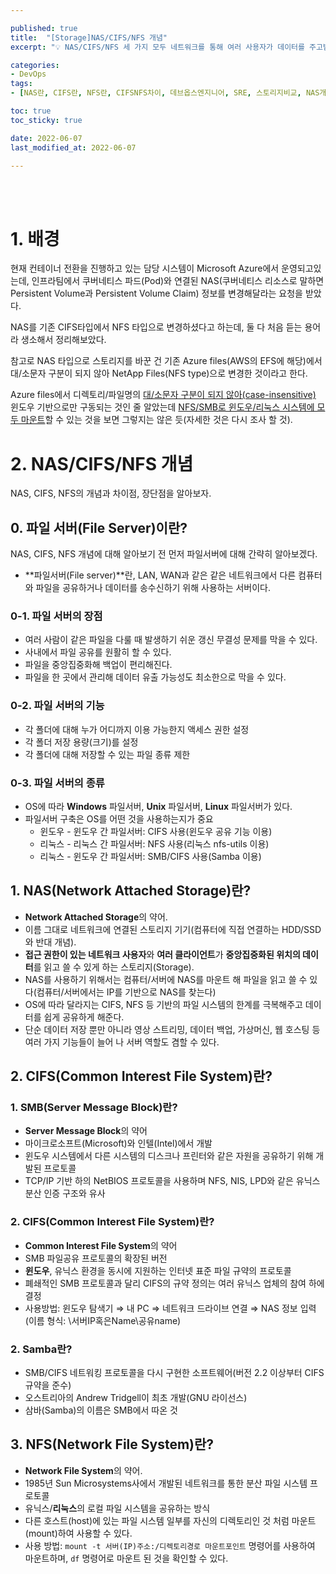 ```yaml
---

published: true
title:  "[Storage]NAS/CIFS/NFS 개념"
excerpt: "💡 NAS/CIFS/NFS 세 가지 모두 네트워크를 통해 여러 사용자가 데이터를 주고받기 위해 만들어진 기술들이다. CIFS는 윈도우/유닉스에서의 분산 파일 시스템을 위한 프로토콜, NFS는 리눅스/유닉스에서의 분산 파일 시스템을 위한 프로토콜이며, NAS는 두 프로토콜의 OS에 종속적이라는 한계점을 극복하는 기술이다."

categories:
- DevOps
tags:
- [NAS란, CIFS란, NFS란, CIFSNFS차이, 데브옵스엔지니어, SRE, 스토리지비교, NAS개념, CIFS개념, NFS개념, Samba란, 파일서버종류 ]

toc: true
toc_sticky: true

date: 2022-06-07
last_modified_at: 2022-06-07

---
```

<br/><br/>

# 1. 배경

현재 컨테이너 전환을 진행하고 있는 담당 시스템이 Microsoft Azure에서 운영되고있는데, 인프라팀에서 쿠버네티스 파드(Pod)와 연결된 NAS(쿠버네티스 리소스로 말하면 Persistent Volume과 Persistent Volume Claim) 정보를 변경해달라는 요청을 받았다.

NAS를 기존 CIFS타입에서 NFS 타입으로 변경하셨다고 하는데, 둘 다 처음 듣는 용어라 생소해서 정리해보았다. 

참고로 NAS 타입으로 스토리지를 바꾼 건 기존 Azure files(AWS의 EFS에 해당)에서 대/소문자 구분이 되지 않아 NetApp Files(NFS type)으로 변경한 것이라고 한다.

Azure files에서 디렉토리/파일명의 [대/소문자 구분이 되지 않아(case-insensitive)](https://docs.microsoft.com/en-us/rest/api/storageservices/naming-and-referencing-shares--directories--files--and-metadata) 윈도우 기반으로만 구동되는 것인 줄 알았는데 [NFS/SMB로 윈도우/리눅스 시스템에 모두 마운트](https://docs.microsoft.com/ko-kr/azure/storage/files/storage-files-how-to-mount-nfs-shares)할 수 있는 것을 보면 그렇지는 않은 듯(자세한 것은 다시 조사 할 것).

# 2. NAS/CIFS/NFS 개념

NAS, CIFS, NFS의 개념과 차이점, 장단점을 알아보자.

## 0. 파일 서버(File Server)이란?

NAS, CIFS, NFS 개념에 대해 알아보기 전 먼저 파일서버에 대해 간략히 알아보겠다.

- **파일서버(File server)**란, LAN, WAN과 같은 같은 네트워크에서 다른 컴퓨터와 파일을 공유하거나 데이터를 송수신하기 위해 사용하는 서버이다.

### 0-1. 파일 서버의 장점

- 여러 사람이 같은 파일을 다룰 때 발생하기 쉬운 갱신 무결성 문제를 막을 수 있다.
- 사내에서 파일 공유를 원활히 할 수 있다.
- 파일을 중앙집중화해 백업이 편리해진다.
- 파일을 한 곳에서 관리해 데이터 유출 가능성도 최소한으로 막을 수 있다.

### 0-2. 파일 서버의 기능

- 각 폴더에 대해 누가 어디까지 이용 가능한지 액세스 권한 설정
- 각 폴더 저장 용량(크기)를 설정
- 각 폴더에 대해 저장할 수 있는 파일 종류 제한

### 0-3. 파일 서버의 종류

- OS에 따라 **Windows** 파일서버, **Unix** 파일서버, **Linux** 파일서버가 있다.
- 파일서버 구축은 OS를 어떤 것을 사용하는지가 중요
    - 윈도우 - 윈도우 간 파일서버: CIFS 사용(윈도우 공유 기능 이용)
    - 리눅스 - 리눅스 간 파일서버: NFS 사용(리눅스 nfs-utils 이용)
    - 리눅스 - 윈도우 간 파일서버: SMB/CIFS 사용(Samba 이용)

## 1. NAS(Network Attached Storage)란?

- **Network Attached Storage**의 약어.
- 이름 그대로 네트워크에 연결된 스토리지 기기(컴퓨터에 직접 연결하는 HDD/SSD와 반대 개념).
- **접근 권한이 있는 네트워크 사용자**와 **여러 클라이언트**가 **중앙집중화된 위치의 데이터**를 읽고 쓸 수 있게 하는 스토리지(Storage).
- NAS를 사용하기 위해서는 컴퓨터/서버에 NAS를 마운트 해 파일을 읽고 쓸 수 있다(컴퓨터/서버에서는 IP를 기반으로 NAS를 찾는다)
- OS에 따라 달라지는 CIFS, NFS 등 기반의 파일 시스템의 한계를 극복해주고 데이터를 쉽게 공유하게 해준다.
- 단순 데이터 저장 뿐만 아니라 영상 스트리밍, 데이터 백업, 가상머신, 웹 호스팅 등 여러 가지 기능들이 늘어 나 서버 역할도 겸할 수 있다.

## 2. CIFS(Common Interest File System)란?

### 1. SMB(Server Message Block)란?

- **Server Message Block**의 약어
- 마이크로소프트(Microsoft)와 인텔(Intel)에서 개발
- 윈도우 시스템에서 다른 시스템의 디스크나 프린터와 같은 자원을 공유하기 위해 개발된 프로토콜
- TCP/IP 기반 하의 NetBIOS 프로토콜을 사용하며 NFS, NIS, LPD와 같은 유닉스 분산 인증 구조와 유사

### 2. CIFS(Common Interest File System)란?

- **Common Interest File System**의 약어
- SMB 파일공유 프로토콜의 확장된 버전
- **윈도우**, 유닉스 환경을 동시에 지원하는 인터넷 표준 파일 규약의 프로토콜
- 폐쇄적인 SMB 프로토콜과 달리 CIFS의 규약 정의는 여러 유닉스 업체의 참여 하에 결정
- 사용방법: 윈도우 탐색기 ⇒ 내 PC ⇒ 네트워크 드라이브 연결 ⇒ NAS 정보 입력(이름 형식: \\서버IP혹은Name\공유name)

### 2. Samba란?

- SMB/CIFS 네트워킹 프로토콜을 다시 구현한 소프트웨어(버전 2.2 이상부터 CIFS 규약을 준수)
- 오스트리아의 Andrew Tridgell이 최초 개발(GNU 라이선스)
- 삼바(Samba)의 이름은 SMB에서 따온 것

## 3. NFS(Network File System)란?

- **Network File System**의 약어.
- 1985년 Sun Microsystems사에서 개발된 네트워크를 통한 분산 파일 시스템 프로토콜
- 유닉스/**리눅스**의 로컬 파일 시스템을 공유하는 방식
- 다른 호스트(host)에 있는 파일 시스템 일부를 자신의 디렉토리인 것 처럼 마운트(mount)하여 사용할 수 있다.
- 사용 방법: `mount -t 서버(IP)주소:/디렉토리경로 마운트포인트` 명령어를 사용하여 마운트하며, `df` 명령어로 마운트 된 것을 확인할 수 있다.